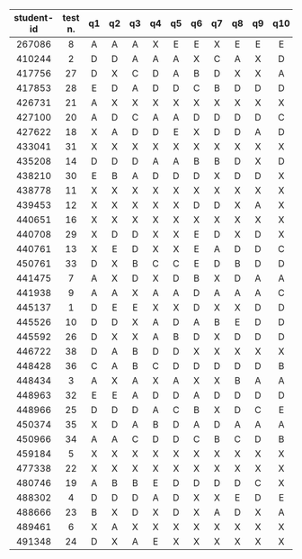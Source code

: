 | student-id | test n. | q1 | q2 | q3 | q4 | q5 | q6 | q7 | q8 | q9 | q10 | grade |
|:----------:|:-------:|:--:|:--:|:--:|:--:|:--:|:--:|:--:|:--:|:--:|:---:|:-----:|
|   267086   |    8    |  A |  A |  A |  X |  E |  E |  X |  E |  E |  E  |    11 |
|   410244   |    2    |  D |  D |  A |  A |  A |  X |  C |  A |  X |  D  |  18.8 |
|   417756   |    27   |  D |  X |  C |  D |  A |  B |  D |  X |  X |  A  |  15.4 |
|   417853   |    28   |  E |  D |  A |  D |  D |  C |  B |  D |  D |  D  |  17.6 |
|   426731   |    21   |  A |  X |  X |  X |  X |  X |  X |  X |  X |  X  |     3 |
|   427100   |    20   |  A |  D |  C |  A |  A |  D |  D |  D |  D |  C  |    21 |
|   427622   |    18   |  X |  A |  D |  D |  E |  X |  D |  D |  A |  D  |  14.4 |
|   433041   |    31   |  X |  X |  X |  X |  X |  X |  X |  X |  X |  X  |     0 |
|   435208   |    14   |  D |  D |  D |  A |  A |  B |  B |  D |  X |  D  |  19.2 |
|   438210   |    30   |  E |  B |  A |  D |  D |  D |  X |  D |  D |  X  |    14 |
|   438778   |    11   |  X |  X |  X |  X |  X |  X |  X |  X |  X |  X  |     0 |
|   439453   |    12   |  X |  X |  X |  X |  X |  D |  D |  X |  A |  X  |   6.2 |
|   440651   |    16   |  X |  X |  X |  X |  X |  X |  X |  X |  X |  X  |     0 |
|   440708   |    29   |  X |  D |  D |  X |  X |  E |  D |  X |  D |  X  |   6.8 |
|   440761   |    13   |  X |  E |  D |  X |  X |  E |  A |  D |  D |  C  |  10.6 |
|   450761   |    33   |  D |  X |  B |  C |  C |  E |  D |  B |  D |  D  |    16 |
|   441475   |    7    |  A |  X |  D |  X |  D |  B |  X |  D |  A |  A  |  16.4 |
|   441938   |    9    |  A |  A |  X |  A |  A |  D |  A |  A |  A |  C  |  24.6 |
|   445137   |    1    |  D |  E |  E |  X |  X |  D |  X |  X |  D |  D  |   7.2 |
|   445526   |    10   |  D |  D |  X |  A |  D |  A |  B |  E |  D |  D  |    17 |
|   445592   |    26   |  D |  X |  X |  A |  B |  D |  X |  D |  D |  D  |  13.6 |
|   446722   |    38   |  D |  A |  B |  D |  D |  X |  X |  X |  X |  X  |  10.4 |
|   448428   |    36   |  C |  A |  B |  C |  D |  D |  D |  D |  D |  B  |  20.2 |
|   448434   |    3    |  A |  X |  A |  X |  A |  X |  X |  B |  A |  A  |  17.6 |
|   448963   |    32   |  E |  E |  A |  D |  D |  A |  D |  D |  D |  D  |  16.4 |
|   448966   |    25   |  D |  D |  D |  A |  C |  B |  X |  D |  C |  E  |  16.4 |
|   450374   |    35   |  X |  D |  A |  B |  D |  A |  D |  A |  A |  A  |  22.4 |
|   450966   |    34   |  A |  A |  C |  D |  D |  C |  B |  C |  D |  B  |    22 |
|   459184   |    5    |  X |  X |  X |  X |  X |  X |  X |  X |  X |  X  |     0 |
|   477338   |    22   |  X |  X |  X |  X |  X |  X |  X |  X |  X |  X  |     0 |
|   480746   |    19   |  A |  B |  B |  E |  D |  D |  D |  D |  C |  X  |    17 |
|   488302   |    4    |  D |  D |  D |  A |  D |  X |  X |  E |  D |  E  |  11.8 |
|   488666   |    23   |  B |  X |  D |  X |  D |  X |  A |  D |  X |  A  |  13.4 |
|   489461   |    6    |  X |  A |  X |  X |  X |  X |  X |  X |  X |  X  |     3 |
|   491348   |    24   |  D |  X |  A |  E |  X |  X |  X |  X |  X |  X  |     5 |
